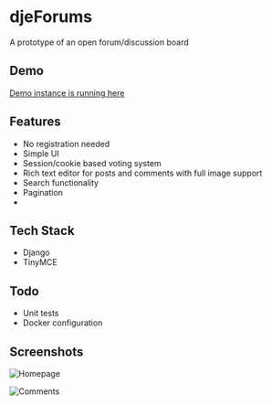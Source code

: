 
# djeForums

A prototype of an open forum/discussion board

## Demo

[Demo instance is running here](https://refocus8176.pythonanywhere.com)

## Features

- No registration needed
- Simple UI
- Session/cookie based voting system
- Rich text editor for posts and comments with full image support
- Search functionality
- Pagination
- 
## Tech Stack

- Django
- TinyMCE

## Todo

- Unit tests
- Docker configuration

## Screenshots

![Homepage](https://i.ibb.co/BV8SzDq/image.png)

![Comments](https://i.ibb.co/nm8M4Wd/image.png)

